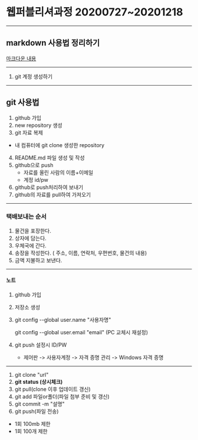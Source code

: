 # 웹퍼블리셔과정 20200727~20201218

---



## markdown 사용법 정리하기

[마크다운 내용](./a_assest/a_markdown.md)



---

1.  git 계정 생성하기

---

## git 사용법

1. github 가입
2. new repository 생성
3.  git 자료 복제
   -  내 컴퓨터에 git clone 생성한 repository
4. README.md 파일 생성 및 작성
5. github으로 push
   - 자료를 올린 사람의 이름+이메일
   - 계정 id/pw
6. github로 push처리하여 보내기
7. github의 자료를 pull하여 가져오기



---



### 택배보내는 순서

1. 물건을 포장한다.
2. 상자에 담는다.
3. 우체국에 간다.
4. 송장을 작성한다. ( 주소, 이름, 연락처, 우편번호, 물건의 내용)
5. 금액 지불하고 보낸다.



---

#### 노트

1. github 가입

2. 저장소 생성

3. git config --global user.name "사용자명"

   git config --global user.email "email" (PC 교체시 재설정)

4. git push 설정시 ID/PW

   - 제어판 -> 사용자계정 -> 자격 증명 관리 -> Windows 자격 증명



---

1. git clone "url"
2. **git status (상시체크)**
3. git pull(clone 이후 업데이트 갱신)
4. git add 파일or폴더(파일 첨부 준비 및 갱신)
5. git commit -m "설명"
6. git push(파일 전송)



- 1회 100mb 제한
- 1회 100개 제한